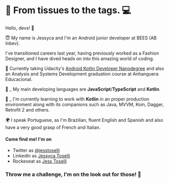 # 👗 From tissues to the  tags. 💻

Hello, devs!  👋

😇 My name is Jessyca and I'm an Android junior developer at BEES (AB Inbev).

I've transitioned careers last year, having previously worked as a Fashion Designer, and I have dived heads on into this amazing world of coding.

🚀 Currently taking Udacity's [Android Kotlin Developer Nanodegree](https://www.udacity.com/course/android-kotlin-developer-nanodegree--nd940) and also an Analysis and Systems Development graduation course at Anhanguera Educacional.

🧶 _ My main developing languages are **JavaScript**/**TypeScript** and **Kotlin**.

🧾 _ I'm currently learning to work with **Kotlin** in an proper production environment along with its companions such as Java, MVVM, Koin, Dagger, Retrofit 2 and others.

🌍 I speak Portuguese, as I'm Brazilian, fluent English and Spanish and also have a very good grasp of French and Italian.

#### Come find me! I'm on
* Twitter as [@jesstoselli](https://twitter.com/jesstoselli)
* LinkedIn as [Jessyca Toselli](https://twitter.com/jesstoselli)
* Rockeseat as [Jess Toselli](https://app.rocketseat.com.br/me/jessyca-toselli-1594492335)

### Throw me a challenge, I'm on the look out for those! 🚀
